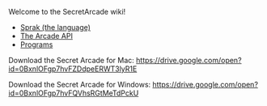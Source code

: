 Welcome to the SecretArcade wiki!

* [Sprak (the language)](sprak)
* [The Arcade API](Arcade-Api)
* [Programs](Programs)

Download the Secret Arcade for Mac: 
https://drive.google.com/open?id=0BxnlOFgp7hvFZDdpeERWT3lyR1E

Download the Secret Arcade for Windows: 
https://drive.google.com/open?id=0BxnlOFgp7hvFQVhsRGtMeTdPckU